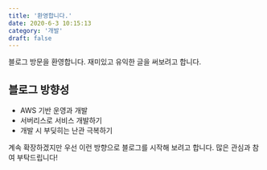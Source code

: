 ```yaml
---
title: '환영합니다.'
date: 2020-6-3 10:15:13
category: '개발'
draft: false
---
```


블로그 방문을 환영합니다. 재미있고 유익한 글을 써보려고 합니다.

## 블로그 방향성

- AWS 기반 운영과 개발
- 서버리스로 서비스 개발하기
- 개발 시 부딪히는 난관 극복하기

계속 확장하겠지만 우선 이런 방향으로 블로그를 시작해 보려고 합니다. 많은 관심과 참여 부탁드립니다!
